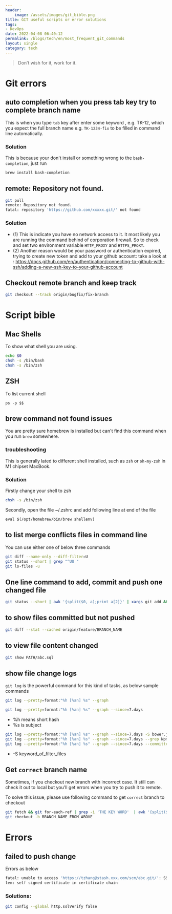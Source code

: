 ```yaml
---
header:
    image: /assets/images/git_bible.png
title: GIT useful scripts or error solutions
tags:
- DevOps
date: 2022-04-08 06:40:12
permalink: /blogs/tech/en/most_frequent_git_commands
layout: single
category: tech
---
```

> Don’t wish for it, work for it.

# Git errors

## auto completion when you press tab key try to complete branch name

This is when you type `tab` key after enter some keyword , e.g. TK-12, which you expect the full branch name e.g. `TK-1234-fix` to be filled in command line automatically.

### Solution
This is because your don't install or something wrong to the `bash-completion`, just run 
```bash
brew install bash-completion
```

## remote: Repository not found.
```bash
git pull
remote: Repository not found.
fatal: repository 'https://github.com/xxxxx.git/' not found
```
### Solution
 - (1) This is indicate you have no network access to it. It most likely you are running the command behind of corporation firewall. So to check and set two environment variable `HTTP_PROXY` and `HTTPS_PROXY`.
 - (2) Another reason would be your password or authentication expired, trying to create new token and add to your github account: take a look at : https://docs.github.com/en/authentication/connecting-to-github-with-ssh/adding-a-new-ssh-key-to-your-github-account

## Checkout remote branch and keep track 
```bash
git checkout --track origin/bugfix/fix-branch
```


# Script bible

## Mac Shells
To show what shell you are using. 
```bash
echo $0
chsh -s /bin/bash
chsh -s /bin/zsh
```

## ZSH
To list current shell
```
ps -p $$
```

## brew command not found issues
You are pretty sure homebrew is installed but can't find this command when you run `brew` somewhere.

### troubleshooting
This is generally lated to different shell installed, such as `zsh` or `oh-my-zsh` in M1 chipset MacBook. 

### Solution
Firstly change your shell to zsh 

```bash
chsh -s /bin/zsh
```

Secondly, open the file ~/.zshrc and add following line at end of the file 
```
eval $(/opt/homebrew/bin/brew shellenv)
```

## to list merge conflicts files in command line
You can use either one of below three commands
```bash
git diff --name-only --diff-filter=U
git status --short | grep "^UU "
git ls-files -u
```

## One line command to add, commit and push one changed file
```bash
git status --short | awk '{split($0, a);print a[2]}' | xargs git add && git commit -m 'commit changes' && git push origin BRANCH_NAME
```

## to show files committed but not pushed
```bash
git diff --stat --cached origin/feature/BRANCH_NAME
```

## to view file content changed
```bash
git show PATH/abc.sql
```

## show file change logs

`git log` is the powerful command for this kind of tasks, as below sample commands
```bash
git log --pretty=format:"%h [%an] %s" --graph

git log --pretty=format:"%h [%an] %s" --graph --since=7.days
```
* %h means short hash
* %s is subject

```bash
git log --pretty=format:"%h [%an] %s" --graph --since=7.days -S bower.json 
git log --pretty=format:"%h [%an] %s" --graph --since=7.days --grep Npm
git log --pretty=format:"%h [%an] %s" --graph --since=7.days --committer todd
```
* -S keyword_of_filter_files

## Get `correct` branch name

Sometimes, if you checkout new branch with incorrect case. It still can check it out to local but you'll get errors when you try to push it to remote.

To solve this issue, please use following command to get `correct` branch to checkout
```bash
git fetch && git for-each-ref | grep -i 'THE KEY WORD'  | awk '{split($0,a);print a[3]}'
git checkout -b BRANCH_NAME_FROM_ABOVE
```

# Errors


## failed to push change
Errors as below
```bash
fatal: unable to access 'https://tzhang@stash.xxx.com/scm/abc.git/': SSL certificate prob
lem: self signed certificate in certificate chain
```
### Solutions:

```bash
git config --global http.sslVerify false
```
